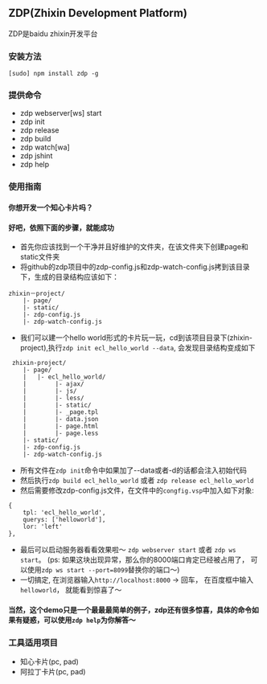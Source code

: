 ZDP(Zhixin Development Platform)
------------

ZDP是baidu zhixin开发平台

### 安装方法
 ```
 [sudo] npm install zdp -g
 ```
### 提供命令

* zdp webserver[ws] start 
* zdp init
* zdp release
* zdp build
* zdp watch[wa] 
* zdp jshint
* zdp help

### 使用指南

#### 你想开发一个知心卡片吗？

#### 好吧，依照下面的步骤，就能成功

* 首先你应该找到一个干净并且好维护的文件夹，在该文件夹下创建page和static文件夹 
* 将github的zdp项目中的zdp-config.js和zdp-watch-config.js拷到该目录下，生成的目录结构应该如下：
```
zhixin－project/
    |- page/
    |- static/
    |- zdp-config.js
    |- zdp-watch-config.js
```
* 我们可以建一个hello world形式的卡片玩一玩，cd到该项目目录下(zhixin-project),执行`zdp init ecl_hello_world --data`, 会发现目录结构变成如下
```
 zhixin-project/
    |- page/
    |   |- ecl_hello_world/
    |        |- ajax/
    |        |- js/
    |        |- less/
    |        |- static/
    |        |- _page.tpl
    |        |- data.json
    |        |- page.html
    |        |- page.less
    |- static/
    |- zdp-config.js
    |- zdp-watch-config.js
```
* 所有文件在`zdp init`命令中如果加了--data或者-d的话都会注入初始代码
* 然后执行`zdp build ecl_hello_world` 或者 `zdp release ecl_hello_world`
* 然后需要修改zdp-config.js文件，在文件中的`congfig.vsp`中加入如下对象:
```
{
    tpl: 'ecl_hello_world',
    querys: ['helloworld'],
    lor: 'left'
},
```
* 最后可以启动服务器看看效果啦～ `zdp webserver start` 或者 `zdp ws start`。 (ps: 如果这块出现异常，那么你的8000端口肯定已经被占用了， 可以使用`zdp ws start --port=8099`替换你的端口～)
* 一切搞定, 在浏览器输入`http://localhost:8000` -> 回车， 在百度框中输入`helloworld`， 就能看到惊喜了～


#### 当然，这个demo只是一个最最最简单的例子，zdp还有很多惊喜，具体的命令如果有疑惑，可以使用`zdp help`为你解答～

### 工具适用项目
* 知心卡片(pc, pad)
* 阿拉丁卡片(pc, pad)

